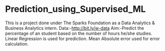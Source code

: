 # Prediction_using_Supervised_ML
This is a project done under The Sparks Foundation as a Data Analytics &amp; Business Analytics intern.
Data:-http://bit.ly/w-data
Aim:-Predict the percentage of an student based on the number of hours he/she studies.
Linear Regression is used for prediction.
Mean Absolute error used for error calculation.
